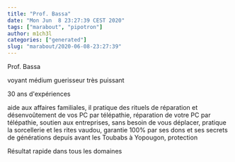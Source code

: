 ```yaml
---
title: "Prof. Bassa"
date: "Mon Jun  8 23:27:39 CEST 2020"
tags: ["marabout", "pipotron"]
author: m1ch3l
categories: ["generated"]
slug: "marabout/2020-06-08-23:27:39"
---
```


Prof. Bassa

voyant médium guerisseur très puissant

30 ans d'expériences

aide aux affaires familiales, il pratique des rituels de réparation et désenvoûtement de vos PC par télépathie, réparation de votre PC par télépathie, soutien aux entreprises, sans besoin de vous déplacer, pratique la sorcellerie et les rites vaudou, garantie 100% par ses dons et ses secrets de générations depuis avant les Toubabs à Yopougon, protection

Résultat rapide dans tous les domaines
